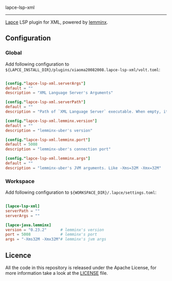 lapce-lsp-xml

---
[Lapce](https://lapce.dev/) LSP plugin for XML, powered by [lemminx](https://github.com/eclipse/lemminx).


## Configuration

### Global

Add following configuration to `${LAPCE_INSTALL_DIR}/plugins/xiaoma20082008.lapce-lsp-xml/volt.toml`:

```toml

[config."lapce-lsp-xml.serverArgs"]
default = ""
description = "XML Language Server's Arguments"

[config."lapce-lsp-xml.serverPath"]
default = ""
description = "Path of `XML Language Server` executable. When empty, it points to the bundled binary `lemminx`."

[config."lapce-lsp-xml.lemminx.version"]
default = ""
description = "lemminx-uber's version"

[config."lapce-lsp-xml.lemminx.port"]
default = 5008
description = "lemminx-uber's connection port"

[config."lapce-lsp-xml.lemminx.args"]
default = ""
description = "lemminx-uber's JVM arguments. Like -Xms=32M -Xmx=32M"

```

### Workspace

Add following configuration to `${WORKSPACE_DIR}/.lapce/settings.toml`:

```toml

[lapce-lsp-xml]
serverPath = ""
serverArgs = ""

[lapce-java.lemminx]
version = "0.23.2"      # lemminx's version
port = 5008             # lemminx's port
args = "-Xms32M -Xmx32M"# lemminx's jvm args

```



## Licence

All the code in this repository is released under the Apache License, for more information take a look at
the [LICENSE](LICENSE) file.